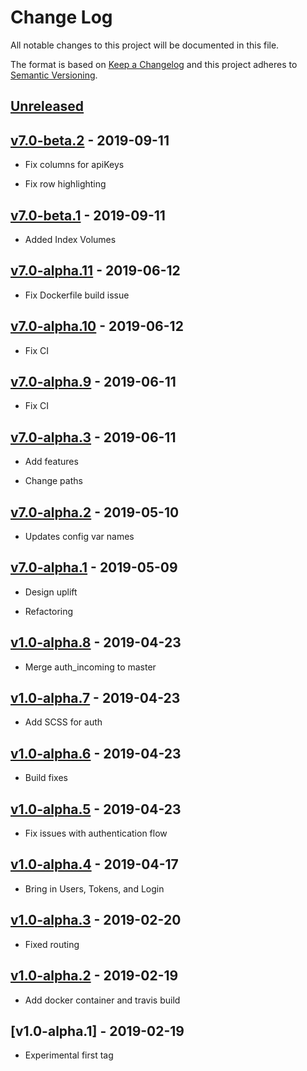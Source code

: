 # Change Log

All notable changes to this project will be documented in this file.

The format is based on [Keep a Changelog](http://keepachangelog.com/)
and this project adheres to [Semantic Versioning](http://semver.org/).

## [Unreleased]

## [v7.0-beta.2] - 2019-09-11

- Fix columns for apiKeys

- Fix row highlighting

## [v7.0-beta.1] - 2019-09-11

- Added Index Volumes

## [v7.0-alpha.11] - 2019-06-12

- Fix Dockerfile build issue

## [v7.0-alpha.10] - 2019-06-12

- Fix CI

## [v7.0-alpha.9] - 2019-06-11

- Fix CI

## [v7.0-alpha.3] - 2019-06-11

- Add features

- Change paths

## [v7.0-alpha.2] - 2019-05-10

- Updates config var names

## [v7.0-alpha.1] - 2019-05-09

- Design uplift

- Refactoring

## [v1.0-alpha.8] - 2019-04-23

- Merge auth_incoming to master

## [v1.0-alpha.7] - 2019-04-23

- Add SCSS for auth

## [v1.0-alpha.6] - 2019-04-23

- Build fixes

## [v1.0-alpha.5] - 2019-04-23

- Fix issues with authentication flow

## [v1.0-alpha.4] - 2019-04-17

- Bring in Users, Tokens, and Login

## [v1.0-alpha.3] - 2019-02-20

- Fixed routing

## [v1.0-alpha.2] - 2019-02-19

- Add docker container and travis build

## [v1.0-alpha.1] - 2019-02-19

- Experimental first tag

[unreleased]: https://github.com/gchq/stroom-auth/compare/v7.0-beta.2...master
[v7.0-beta.2]: https://github.com/gchq/stroom-auth/compare/v7.0-beta.1...v7.0-beta.2
[v7.0-beta.1]: https://github.com/gchq/stroom-auth/compare/v7.0-alpha.11...v7.0-beta.1
[v7.0-alpha.11]: https://github.com/gchq/stroom-auth/compare/v7.0-alpha.10...v7.0-alpha.11
[v7.0-alpha.10]: https://github.com/gchq/stroom-auth/compare/v7.0-alpha.9...v7.0-alpha.10
[v7.0-alpha.9]: https://github.com/gchq/stroom-auth/compare/v7.0-alpha.3...v7.0-alpha.9
[v7.0-alpha.3]: https://github.com/gchq/stroom-auth/compare/v7.0-alpha.2...v7.0-alpha.3
[v7.0-alpha.2]: https://github.com/gchq/stroom-auth/compare/v7.0-alpha.1...v7.0-alpha.2
[v7.0-alpha.1]: https://github.com/gchq/stroom-auth/compare/v1.0-alpha.8...v7.0-alpha.1
[v1.0-alpha.8]: https://github.com/gchq/stroom-auth/compare/v1.0-alpha.7...v1.0-alpha.8
[v1.0-alpha.7]: https://github.com/gchq/stroom-auth/compare/v1.0-alpha.6...v1.0-alpha.7
[v1.0-alpha.6]: https://github.com/gchq/stroom-auth/compare/v1.0-alpha.5...v1.0-alpha.6
[v1.0-alpha.5]: https://github.com/gchq/stroom-auth/compare/v1.0-alpha.4...v1.0-alpha.5
[v1.0-alpha.4]: https://github.com/gchq/stroom-auth/compare/v1.0-alpha.3...v1.0-alpha.4
[v1.0-alpha.3]: https://github.com/gchq/stroom-auth/compare/v1.0-alpha.2...v1.0-alpha.3
[v1.0-alpha.2]: https://github.com/gchq/stroom-auth/compare/v1.0-alpha.1...v1.0-alpha.2
